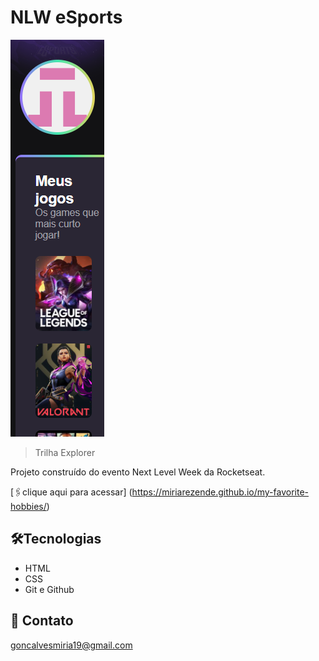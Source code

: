# NLW eSports

![preview](./github/preview.png)

>Trilha Explorer

Projeto construído do evento Next Level Week da Rocketseat.

[🖇️clique aqui para acessar] (https://miriarezende.github.io/my-favorite-hobbies/)

## 🛠️Tecnologias

- HTML
- CSS
- Git e Github

## 💜 Contato

goncalvesmiria19@gmail.com